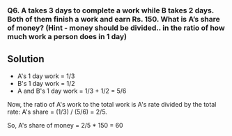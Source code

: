 ### Q6. A takes 3 days to complete a work while B takes 2 days. Both of them finish a work and earn Rs. 150. What is A’s share of money? (Hint - money should be divided.. in the ratio of how much work a person does in 1 day)

## Solution

- A's 1 day work = 1/3
- B's 1 day work = 1/2
- A and B's 1 day work = 1/3 + 1/2 = 5/6

Now, the ratio of A's work to the total work is A's rate divided by the total rate:
A's share = (1/3) / (5/6) = 2/5.

So, A's share of money = 2/5 \* 150 = 60
